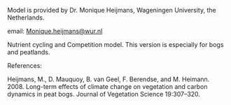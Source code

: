 Model is provided by Dr. Monique Heijmans, Wageningen University, the Netherlands.

email: Monique.heijmans@wur.nl

Nutrient cycling and Competition model. This version is especially for bogs and peatlands.

References:

Heijmans, M., D. Mauquoy, B. van Geel, F. Berendse, and M. Heimann. 2008. Long-term effects of climate change on vegetation and carbon dynamics in peat bogs. Journal of Vegetation Science 19:307–320.
